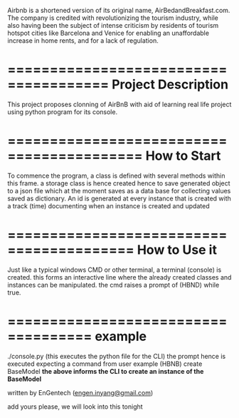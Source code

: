 Airbnb is a shortened version of its original name,
AirBedandBreakfast.com.
The company is credited with revolutionizing the tourism industry,
while also having been the subject of intense criticism
by residents of tourism hotspot cities like Barcelona and
Venice for enabling an unaffordable increase in home rents,
and for a lack of regulation.

======================================
Project Description
======================================
This project proposes clonning of AirBnB with aid of
learning real life project using python program for
its console.

==========================================
How to Start
==========================================
To commence the program, a class is defined with several
methods within this frame. a storage class is hence created
hence to save generated object to a json file which at the
moment saves as a data base for collecting values saved as
dictionary.
An id is generated at every instance that is created with a
track (time) documenting when an instance is created and updated

=========================================
How to Use it
=========================================
Just like a typical windows CMD or other terminal, a terminal
(console) is created. this forms an interactive line where the
already created classes and instances can be manipulated. the
cmd raises a prompt of (HBND) while true.

====================================
example
====================================
./console.py  (this executes the python file for the CLI)
the prompt hence is executed expecting a command from user
example
(HBNB) create BaseModel
**the above informs the CLI to create an instance of the BaseModel**



written by EnGentech (engen.inyang@gmail.com)

add yours please, we will look into this tonight
